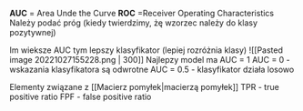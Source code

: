 **AUC** = Area Unde the Curve
**ROC** =Receiver Operating Characteristics
Należy podać próg (kiedy twierdzimy, żę wzorzec należy do klasy pozytywnej)

Im wieksze AUC tym lepszy klasyfikator (lepiej rozróżnia klasy)
![[Pasted image 20221027155228.png | 300]]
 Najlepzy model ma AUC = 1
 AUC = 0 - wskazania klasyfikatora są odwrotne
 AUC = 0.5 - klasyfikator działa losowo

Elementy związane z [[Macierz pomyłek|macierzą pomyłek]]
TPR - true positive ratio
FPF - false positive ratio

